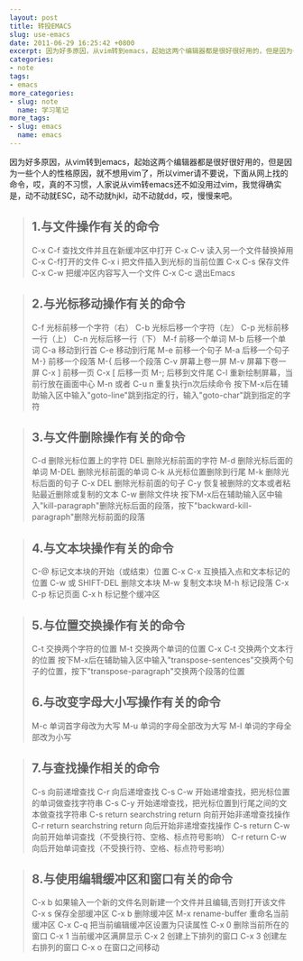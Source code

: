 ```yaml
---
layout: post
title: 转投EMACS
slug: use-emacs
date: 2011-06-29 16:25:42 +0800
excerpt: 因为好多原因，从vim转到emacs，起始这两个编辑器都是很好很好用的，但是因为一些个人的性格原因，就不想用vim了，所以vimer请不要说，下面从网上找的命令，哎，真的不习惯，人家说从vim转emacs还不如没用过vim，我觉得确实是，动不动就ESC，动不动就hjkl，动不动就dd，哎，慢慢来吧。
categories:
- note
tags:
- emacs
more_categories:
- slug: note
  name: 学习笔记
more_tags:
- slug: emacs
  name: emacs
---
```


因为好多原因，从vim转到emacs，起始这两个编辑器都是很好很好用的，但是因为一些个人的性格原因，就不想用vim了，所以vimer请不要说，下面从网上找的命令，哎，真的不习惯，人家说从vim转emacs还不如没用过vim，我觉得确实是，动不动就ESC，动不动就hjkl，动不动就dd，哎，慢慢来吧。

> ## 1.与文件操作有关的命令
> C-x C-f    查找文件并且在新缓冲区中打开
> C-x C-v    读入另一个文件替换掉用C-x C-f打开的文件
> C-x i    把文件插入到光标的当前位置
> C-x C-s    保存文件
> C-x C-w    把缓冲区内容写入一个文件
> C-x C-c    退出Emacs

> ## 2.与光标移动操作有关的命令
> C-f     光标前移一个字符（右）
> C-b     光标后移一个字符（左）
> C-p     光标前移一行（上）
> C-n     光标后移一行（下）
> M-f     前移一个单词
> M-b     后移一个单词
> C-a     移动到行首
> C-e     移动到行尾
> M-e     前移一个句子
> M-a     后移一个句子
> M-}     前移一个段落
> M-{     后移一个段落
> C-v     屏幕上卷一屏
> M-v     屏幕下卷一屏
> C-x ]    前移一页
> C-x [    后移一页
> M-;     后移到文件尾
> C-l     重新绘制屏幕，当前行放在画面中心
> M-n 或者 C-u n  重复执行n次后续命令
> 按下M-x后在辅助输入区中输入"goto-line"跳到指定的行，输入"goto-char"跳到指定的字符

> ## 3.与文件删除操作有关的命令
> C-d     删除光标位置上的字符
> DEL     删除光标前面的字符
> M-d     删除光标后面的单词
> M-DEL    删除光标前面的单词
> C-k     从光标位置删除到行尾
> M-k     删除光标后面的句子
> C-x DEL    删除光标前面的句子
> C-y     恢复被删除的文本或者粘贴最近删除或复制的文本
> C-w     删除文件块
> 按下M-x后在辅助输入区中输入"kill-paragraph"删除光标后面的段落，按下"backward-kill-paragraph"删除光标前面的段落

> ## 4.与文本块操作有关的命令
> C-@     标记文本块的开始（或结束）位置
> C-x C-x    互换插入点和文本标记的位置
> C-w 或 SHIFT-DEL 删除文本块
> M-w     复制文本块
> M-h     标记段落
> C-x C-p    标记页面
> C-x h    标记整个缓冲区

> ## 5.与位置交换操作有关的命令
> C-t     交换两个字符的位置
> M-t     交换两个单词的位置
> C-x C-t    交换两个文本行的位置
> 按下M-x后在辅助输入区中输入"transpose-sentences"交换两个句子的位置，按下"transpose-paragraph"交换两个段落的位置
> ## 6.与改变字母大小写操作有关的命令
> M-c     单词首字母改为大写
> M-u     单词的字母全部改为大写
> M-l     单词的字母全部改为小写

> ## 7.与查找操作相关的命令
> C-s     向前递增查找
> C-r     向后递增查找
> C-s C-w    开始递增查找，把光标位置的单词做查找字符串
> C-s C-y    开始递增查找，把光标位置到行尾之间的文本做查找字符串
> C-s return searchstring return  向前开始非递增查找操作
> C-r return searchstring return  向后开始非递增查找操作
> C-s return C-w  向前开始单词查找（不受换行符、空格、标点符号影响）
> C-r return C-w  向后开始单词查找（不受换行符、空格、标点符号影响）

> ## 8.与使用编辑缓冲区和窗口有关的命令
> C-x b    如果输入一个新的文件名则新建一个文件并且编辑,否则打开该文件
> C-x s    保存全部缓冲区
> C-x b    删除缓冲区
> M-x rename-buffer 重命名当前缓冲区
> C-x C-q    把当前编辑缓冲区设置为只读属性
> C-x 0    删除当前所在的窗口
> C-x 1    当前缓冲区满屏显示
> C-x 2    创建上下排列的窗口
> C-x 3    创建左右排列的窗口
> C-x o    在窗口之间移动


